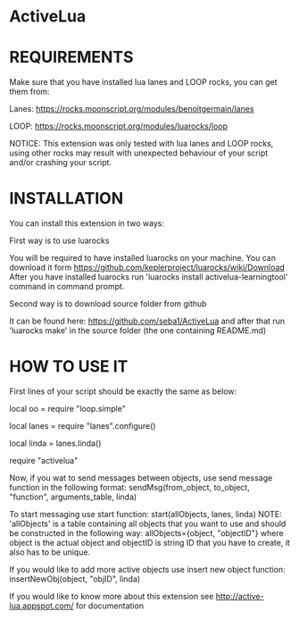 # ActiveLua

# REQUIREMENTS
Make sure that you have installed lua lanes and LOOP rocks, you can get them from:

Lanes:	https://rocks.moonscript.org/modules/benoitgermain/lanes

LOOP: 	https://rocks.moonscript.org/modules/luarocks/loop

NOTICE: This extension was only tested with lua lanes and LOOP rocks, using other rocks may result with unexpected behaviour of your script and/or crashing your script.

# INSTALLATION
You can install this extension in two ways:

First way is to use luarocks

You will be required to have installed luarocks on your machine. You can download it form https://github.com/keplerproject/luarocks/wiki/Download
After you have installed luarocks run 'luarocks install activelua-learningtool' command in command prompt.

Second way is to download source folder from github

It can be found here: https://github.com/seba1/ActiveLua and after that run 'luarocks make' in the source folder (the one containing README.md)

# HOW TO USE IT
First lines of your script should be exactly the same as below:

local oo = require "loop.simple"

local lanes = require "lanes".configure()

local linda = lanes.linda()

require "activelua"

Now, if you wat to send messages between objects, use send message function in the following format:
sendMsg(from_object, to_object, "function", arguments_table, linda)

To start messaging use start function:
start(allObjects, lanes, linda)
NOTE: 'allObjects' is a table containing all objects that you want to use and should be constructed in the following way:
allObjects={object, "objectID"} 
where object is the actual object and objectID is string ID that you have to create, it also has to be unique.

If you would like to add more active objects use insert new object function:
insertNewObj(object, "objID", linda)

If you would like to know more about this extension see http://active-lua.appspot.com/ for documentation
